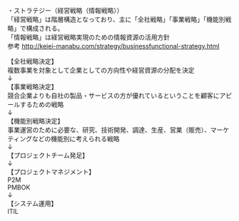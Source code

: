   
・ストラテジー（経営戦略（情報戦略））  
「経営戦略」は階層構造となっており、主に「全社戦略」「事業戦略」「機能別戦略」で構成される。  
「情報戦略」は経営戦略実現のための情報資源の活用方針  
参考 http://keiei-manabu.com/strategy/businessfunctional-strategy.html  
  
【全社戦略決定】  
複数事業を対象として企業としての方向性や経営資源の分配を決定  
↓  
【事業戦略決定】  
競合企業よりも自社の製品・サービスの方が優れているということを顧客にアピールするための戦略  
↓  
【機能別戦略決定】  
事業運営のために必要な、研究、技術開発、調達、生産、営業（販売）、マーケティングなどの機能別に考えられる戦略  
↓  
【プロジェクトチーム発足】  
↓  
【プロジェクトマネジメント】  
P2M  
PMBOK  
↓  
【システム運用】  
ITIL  
